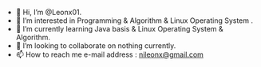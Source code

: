 - 👋 Hi, I’m @Leonx01.
- 👀 I’m interested in Programming & Algorithm & Linux Operating System .
- 🌱 I’m currently learning Java basis & Linux Operating System & Algorithm.
- 💞️ I’m looking to collaborate on nothing currently.
- 📫 How to reach me e-mail address : nileonx@gmail.com

<!---
Leonx01/Leonx01 is a ✨ special ✨ repository because its `README.md` (this file) appears on your GitHub profile.
You can click the Preview link to take a look at your changes.
--->
